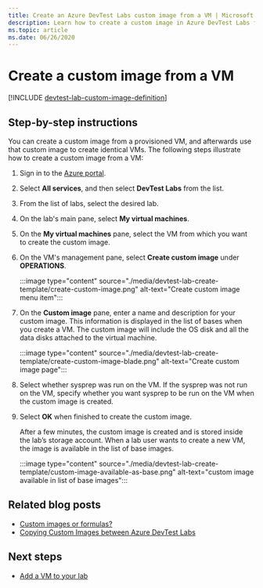 ```yaml
---
title: Create an Azure DevTest Labs custom image from a VM | Microsoft Docs
description: Learn how to create a custom image in Azure DevTest Labs from a provisioned VM using the Azure portal
ms.topic: article
ms.date: 06/26/2020
---
```


# Create a custom image from a VM

[!INCLUDE [devtest-lab-custom-image-definition](../../includes/devtest-lab-custom-image-definition.md)]

## Step-by-step instructions

You can create a custom image from a provisioned VM, and afterwards use that custom image to create identical VMs. The following steps illustrate how to create a custom image from a VM:

1. Sign in to the [Azure portal](https://go.microsoft.com/fwlink/p/?LinkID=525040).

1. Select **All services**, and then select **DevTest Labs** from the list.

1. From the list of labs, select the desired lab.  

1. On the lab's main pane, select **My virtual machines**.
 
1. On the **My virtual machines** pane, select the VM from which you want to create the custom image.

1. On the VM's management pane, select **Create custom image** under **OPERATIONS**.

    :::image type="content" source="./media/devtest-lab-create-template/create-custom-image.png" alt-text="Create custom image menu item":::
1. On the **Custom image** pane, enter a name and description for your custom image. This information is displayed in the list of bases when you create a VM. The custom image will include the OS disk and all the data disks attached to the virtual machine.

    :::image type="content" source="./media/devtest-lab-create-template/create-custom-image-blade.png" alt-text="Create custom image page":::
1. Select whether sysprep was run on the VM. If the sysprep was not run on the VM, specify whether you want sysprep to be run on the VM when the custom image is created.
1. Select **OK** when finished to create the custom image.

    After a few minutes, the custom image is created and is stored inside the lab’s storage account. When a lab user wants to create a new VM, the image is available in the list of base images.

    :::image type="content" source="./media/devtest-lab-create-template/custom-image-available-as-base.png" alt-text="custom image available in list of base images":::

## Related blog posts

- [Custom images or formulas?](/azure/devtest-labs/devtest-lab-faq#blog-post)
- [Copying Custom Images between Azure DevTest Labs](https://www.visualstudiogeeks.com/blog/DevOps/How-To-Move-CustomImages-VHD-Between-AzureDevTestLabs#copying-custom-images-between-azure-devtest-labs)

## Next steps

- [Add a VM to your lab](devtest-lab-add-vm.md)
